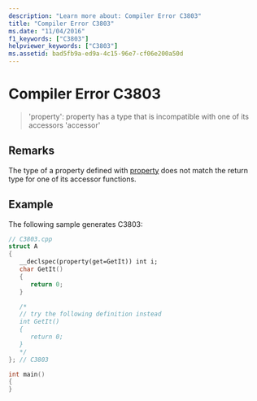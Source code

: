 ```yaml
---
description: "Learn more about: Compiler Error C3803"
title: "Compiler Error C3803"
ms.date: "11/04/2016"
f1_keywords: ["C3803"]
helpviewer_keywords: ["C3803"]
ms.assetid: bad5fb9a-ed9a-4c15-96e7-cf06e200a50d
---
```

# Compiler Error C3803

> 'property': property has a type that is incompatible with one of its accessors 'accessor'

## Remarks

The type of a property defined with [property](../../cpp/property-cpp.md) does not match the return type for one of its accessor functions.

## Example

The following sample generates C3803:

```cpp
// C3803.cpp
struct A
{
   __declspec(property(get=GetIt)) int i;
   char GetIt()
   {
      return 0;
   }

   /*
   // try the following definition instead
   int GetIt()
   {
      return 0;
   }
   */
}; // C3803

int main()
{
}
```
